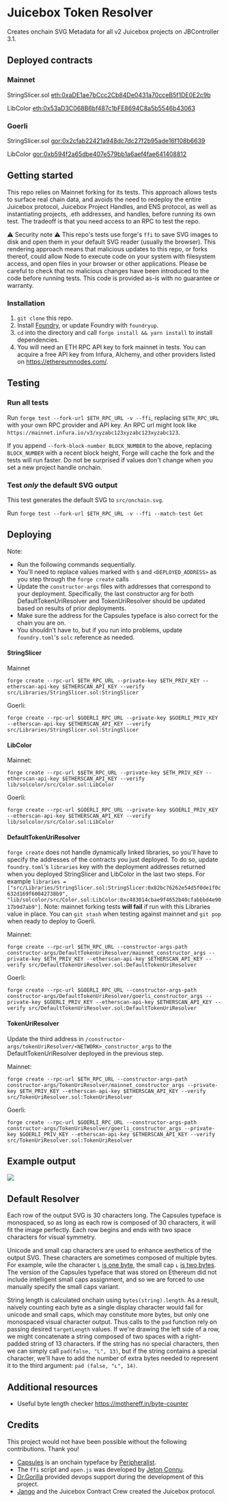 # Juicebox Token Resolver

Creates onchain SVG Metadata for all v2 Juicebox projects on JBController 3.1.

## Deployed contracts

### Mainnet

StringSlicer.sol [eth:0xaDE1ae7bCcc2Cb84De0431a70cceB5f1DE0E2c9b](https://etherscan.io/address/0xade1ae7bccc2cb84de0431a70cceb5f1de0e2c9b)

LibColor [eth:0x53aD3C068B6bf487c1bFE8694C8a5b5546b43063](https://etherscan.io/address/0x53ad3c068b6bf487c1bfe8694c8a5b5546b43063)

### Goerli

StringSlicer.sol [gor:0x2cfab22421a948dc7dc27f2b95ade16f108b6639](https://goerli.etherscan.io/address/0x2cfab22421a948dc7dc27f2b95ade16f108b6639)

LibColor [gor:0xb594f2a65dbe407e579bb1a6aef4fae641408812](https://goerli.etherscan.io/address/0xb594f2a65dbe407e579bb1a6aef4fae641408812)

## Getting started

This repo relies on Mainnet forking for its tests. This approach allows tests to surface real chain data, and avoids the need to redeploy the entire Juicebox protocol, Juicebox Project Handles, and ENS protocol, as well as instantiating projects, .eth addresses, and handles, before running its own test. The tradeoff is that you need access to an RPC to test the repo.

⚠️ Security note ⚠️ This repo's tests use forge's `ffi` to save SVG images to disk and open them in your default SVG reader (usually the browser). This rendering approach means that malicious updates to this repo, or forks thereof, could allow Node to execute code on your system with filesystem access, and open files in your browser or other applications. Please be careful to check that no malicious changes have been introduced to the code before running tests. This code is provided as-is with no guarantee or warranty.

### Installation

1. `git clone` this repo.
2. Install [Foundry](https://book.getfoundry.sh/getting-started/installation.html), or update Foundry with `foundryup`.
3. `cd` into the directory and call `forge install && yarn install` to install dependencies.
4. You will need an ETH RPC API key to fork mainnet in tests. You can acquire a free API key from Infura, Alchemy, and other providers listed on https://ethereumnodes.com/.

## Testing

### Run all tests

Run `forge test --fork-url $ETH_RPC_URL -v --ffi`, replacing `$ETH_RPC_URL` with your own RPC provider and API key. An RPC url might look like `https://mainnet.infura.io/v3/xyzabc123xyzabc123xyzabc123`.

If you append `--fork-block-number BLOCK_NUMBER` to the above, replacing `BLOCK_NUMBER` with a recent block height, Forge will cache the fork and the tests will run faster. Do not be surprised if values don't change when you set a new project handle onchain.

### Test _only_ the default SVG output

This test generates the default SVG to `src/onchain.svg`.

Run `forge test --fork-url $ETH_RPC_URL -v --ffi --match-test Get`

## Deploying

Note:

- Run the following commands sequentially.
- You'll need to replace values marked with `$` and `<DEPLOYED_ADDRESS>` as you step through the `forge create` calls
- Update the `constructor-args` files with addresses that correspond to your deployment. Specifically, the last constructor arg for both DefaultTokenUriResolver and TokenUriResolver should be updated based on results of prior deployments.
- Make sure the address for the Capsules typeface is also correct for the chain you are on.
- You shouldn't have to, but if you run into problems, update `foundry.toml`'s `solc` reference as needed.

#### StringSlicer

Mainnet

`forge create --rpc-url $ETH_RPC_URL --private-key $ETH_PRIV_KEY --etherscan-api-key $ETHERSCAN_API_KEY --verify src/Libraries/StringSlicer.sol:StringSlicer`

Goerli:

`forge create --rpc-url $GOERLI_RPC_URL --private-key $GOERLI_PRIV_KEY --etherscan-api-key $ETHERSCAN_API_KEY --verify src/Libraries/StringSlicer.sol:StringSlicer`

#### LibColor

Mainnet:

`forge create --rpc-url $$ETH_RPC_URL --private-key $ETH_PRIV_KEY --etherscan-api-key $ETHERSCAN_API_KEY --verify lib/solcolor/src/Color.sol:LibColor`

Goerli:

`forge create --rpc-url $GOERLI_RPC_URL --private-key $GOERLI_PRIV_KEY --etherscan-api-key $ETHERSCAN_API_KEY --verify lib/solcolor/src/Color.sol:LibColor`

#### DefaultTokenUriResolver

`forge create` does not handle dynamically linked libraries, so you'll have to specify the addresses of the contracts you just deployed. To do so, update `foundry.toml`'s `libraries` key with the deployment addresses returned when you deployed StringSlicer and LibColor in the last two steps. For example `libraries = ["src/Libraries/StringSlicer.sol:StringSlicer:0x82bc76262e54d5f0de1f0c632d169f60042738b9", "lib/solcolor/src/Color.sol:LibColor:0xc483014cbae9f4652b40cfabbbd4e9017b9d7ab9"]`. Note: mainnet forking tests **will fail** if run with this Libraries value in place. You can `git stash` when testing against mainnet and `git pop` when ready to deploy to Goerli.

Mainnet:

`forge create --rpc-url $ETH_RPC_URL --constructor-args-path constructor-args/DefaultTokenUriResolver/mainnet_constructor_args --private-key $ETH_PRIV_KEY --etherscan-api-key $ETHERSCAN_API_KEY --verify src/DefaultTokenUriResolver.sol:DefaultTokenUriResolver`

Goerli:

`forge create --rpc-url $GOERLI_RPC_URL --constructor-args-path constructor-args/DefaultTokenUriResolver/goerli_constructor_args --private-key $GOERLI_PRIV_KEY --etherscan-api-key $ETHERSCAN_API_KEY --verify src/DefaultTokenUriResolver.sol:DefaultTokenUriResolver`

#### TokenUriResolver

Update the third address in `/constructor-args/tokenUriResolver/<NETWORK>_constructor_args` to the DefaultTokenUriResolver deployed in the previous step.

Mainnet: 

`forge create --rpc-url $ETH_RPC_URL --constructor-args-path constructor-args/TokenUriResolver/mainnet_constructor_args --private-key $ETH_PRIV_KEY --etherscan-api-key $ETHERSCAN_API_KEY --verify src/TokenUriResolver.sol:TokenUriResolver`


Goerli:

`forge create --rpc-url $GOERLI_RPC_URL --constructor-args-path constructor-args/TokenUriResolver/goerli_constructor_args --private-key $GOERLI_PRIV_KEY --etherscan-api-key $ETHERSCAN_API_KEY --verify src/TokenUriResolver.sol:TokenUriResolver`

## Example output

![](src/onchain.svg)

## Default Resolver

Each row of the output SVG is 30 characters long. The Capsules typeface is monospaced, so as long as each row is composed of 30 characters, it will fit the image perfectly. Each row begins and ends with two space characters for visual symmetry.

Unicode and small cap characters are used to enhance aesthetics of the output SVG. These characters are sometimes composed of multiple bytes. For example, wile the character `L` [is one byte](https://mothereff.in/byte-counter#L), the small cap `ʟ` [is two bytes](https://mothereff.in/byte-counter#%CA%9F). The version of the Capsules typeface that was stored on Ethereum did not include intelligent small caps assignment, and so we are forced to use manually specify the small caps variant.

String length is calculated onchain using `bytes(string).length`. As a result, naively counting each byte as a single display character would fail for unicode and small caps, which may constitute more bytes, but only one monospaced visual character output. Thus calls to the `pad` function rely on passing desired `targetLength` values. If we're drawing the left side of a row, we might concatenate a string composed of two spaces with a right-padded string of 13 characters. If the string has no special characters, then we can simply call `pad(false, "L", 13)`, but if the string contains a special character, we'll have to add the number of extra bytes needed to represent it to the third argument: `pad (false, "ʟ", 14)`.

## Additional resources

- Useful byte length checker https://mothereff.in/byte-counter

## Credits

This project would not have been possible without the following contributions. Thank you!

- [Capsules](https://cpsls.app/) is an onchain typeface by [Peripheralist](https://github.com/peripheralist/typeface).
- The `ffi` script and `open.js` was developed by [Jeton Connu](https://github.com/jeton-connu).
- [Dr.Gorilla](https://github.com/drgorillamd) provided devops support during the development of this project.
- [Jango](https://github.com/mejango) and the Juicebox Contract Crew created the Juicebox protocol.

